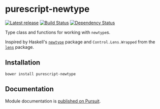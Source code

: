 # purescript-newtype

[![Latest release](http://img.shields.io/bower/v/purescript-newtype.svg)](https://github.com/purescript/purescript-newtype/releases)
[![Build Status](https://travis-ci.org/purescript/purescript-newtype.svg?branch=master)](https://travis-ci.org/purescript/purescript-newtype)
[![Dependency Status](https://www.versioneye.com/user/projects/57e514a379806f002f4aa0eb/badge.svg?style=flat)](https://www.versioneye.com/user/projects/57e514a379806f002f4aa0eb)

Type class and functions for working with `newtype`s.

Inspired by Haskell's [`newtype`](https://hackage.haskell.org/package/newtype) package and `Control.Lens.Wrapped` from the [`lens`](https://hackage.haskell.org/package/lens) package.

## Installation

```
bower install purescript-newtype
```

## Documentation

Module documentation is [published on Pursuit](http://pursuit.purescript.org/packages/purescript-newtype).
